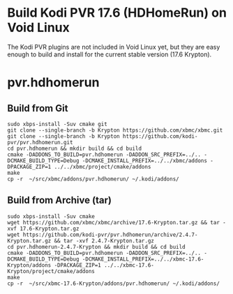 Build Kodi PVR 17.6 (HDHomeRun) on Void Linux
========================================

The Kodi PVR plugins are not included in Void Linux yet, but they are easy enough to build and install for the current stable version (17.6 Krypton).

# pvr.hdhomerun

## Build from Git

```
sudo xbps-install -Suv cmake git
git clone --single-branch -b Krypton https://github.com/xbmc/xbmc.git
git clone --single-branch -b Krypton https://github.com/kodi-pvr/pvr.hdhomerun.git
cd pvr.hdhomerun && mkdir build && cd build
cmake -DADDONS_TO_BUILD=pvr.hdhomerun -DADDON_SRC_PREFIX=../.. -DCMAKE_BUILD_TYPE=Debug -DCMAKE_INSTALL_PREFIX=../../xbmc/addons -DPACKAGE_ZIP=1 ../../xbmc/project/cmake/addons
make
cp -r  ~/src/xbmc/addons/pvr.hdhomerun/ ~/.kodi/addons/
```

## Build from Archive (tar)

```
sudo xbps-install -Suv cmake
wget https://github.com/xbmc/xbmc/archive/17.6-Krypton.tar.gz && tar -xvf 17.6-Krypton.tar.gz
wget https://github.com/kodi-pvr/pvr.hdhomerun/archive/2.4.7-Krypton.tar.gz && tar -xvf 2.4.7-Krypton.tar.gz
cd pvr.hdhomerun-2.4.7-Krypton && mkdir build && cd build
cmake -DADDONS_TO_BUILD=pvr.hdhomerun -DADDON_SRC_PREFIX=../.. -DCMAKE_BUILD_TYPE=Debug -DCMAKE_INSTALL_PREFIX=../../xbmc-17.6-Krypton/addons -DPACKAGE_ZIP=1 ../../xbmc-17.6-Krypton/project/cmake/addons
make
cp -r  ~/src/xbmc-17.6-Krypton/addons/pvr.hdhomerun/ ~/.kodi/addons/
```
